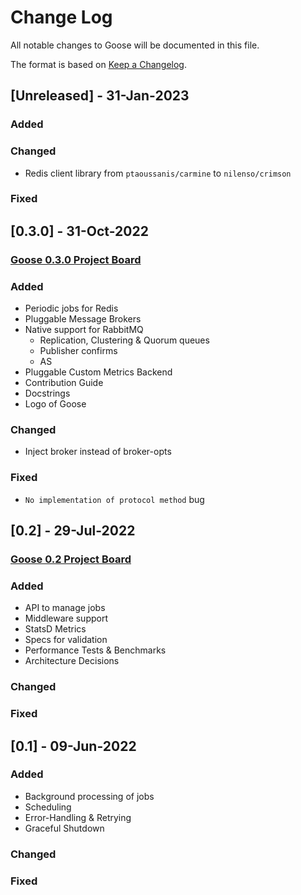 # Change Log

All notable changes to Goose will be documented in this file.

The format is based on [Keep a Changelog](http://keepachangelog.com/).

## [Unreleased] - 31-Jan-2023

### Added
### Changed
- Redis client library from `ptaoussanis/carmine` to `nilenso/crimson`

### Fixed

## [0.3.0] - 31-Oct-2022

### [Goose 0.3.0 Project Board](https://github.com/orgs/nilenso/projects/6)

### Added
- Periodic jobs for Redis
- Pluggable Message Brokers
- Native support for RabbitMQ
    - Replication, Clustering & Quorum queues
    - Publisher confirms
    - AS
- Pluggable Custom Metrics Backend
- Contribution Guide
- Docstrings
- Logo of Goose

### Changed
- Inject broker instead of broker-opts

### Fixed
- `No implementation of protocol method` bug

## [0.2] - 29-Jul-2022

### [Goose 0.2 Project Board](https://github.com/orgs/nilenso/projects/1)

### Added
- API to manage jobs
- Middleware support
- StatsD Metrics
- Specs for validation
- Performance Tests & Benchmarks
- Architecture Decisions

### Changed
### Fixed

## [0.1] - 09-Jun-2022

### Added
- Background processing of jobs
- Scheduling
- Error-Handling & Retrying
- Graceful Shutdown

### Changed
### Fixed
